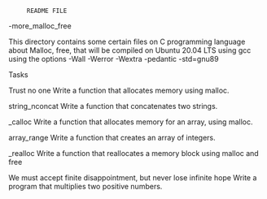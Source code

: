          README FILE
-more_malloc_free

This directory contains some certain files on C programming language about Malloc, free, that will be compiled on Ubuntu 20.04 LTS using gcc using the options -Wall -Werror -Wextra -pedantic -std=gnu89

Tasks

Trust no one
Write a function that allocates memory using malloc.

string_nconcat
Write a function that concatenates two strings.

_calloc
Write a function that allocates memory for an array, using malloc.

array_range
Write a function that creates an array of integers.

_realloc
Write a function that reallocates a memory block using malloc and free

We must accept finite disappointment, but never lose infinite hope
Write a program that multiplies two positive numbers.
